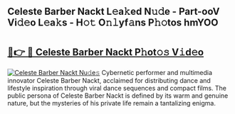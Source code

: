 ## Celeste Barber Nackt L𝚎a𝚔ed N𝚞𝚍e - Part-ooV Vi𝚍𝚎o L𝚎a𝚔s - H𝚘𝚝 O𝚗𝚕yf𝚊ns P𝚑𝚘tos hmYOO

# <h2><a href="http://kfcb02.oniu.top/?m=Celeste+Barber+Nackt">🔗👉 🔴 Celeste Barber Nackt P𝚑ot𝚘𝚜 V𝚒d𝚎o</a></h2>

[![Celeste Barber Nackt Nu𝚍e𝚜](https://i.imgur.com/0qMVB7G.gif)](http://kfcb02.oniu.top/?m=Celeste+Barber+Nackt)
Cybernetic performer and multimedia innovator Celeste Barber Nackt, acclaimed for distributing dance and lifestyle inspiration through viral dance sequences and compact films. The public persona of Celeste Barber Nackt is defined by its warm and genuine nature, but the mysteries of his private life remain a tantalizing enigma.  
